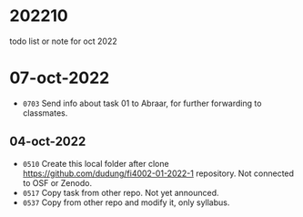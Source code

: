 # 202210
todo list or note for oct 2022


# 07-oct-2022
+ `0703` Send info about task 01 to Abraar, for further forwarding to classmates.


## 04-oct-2022
+ `0510` Create this local folder after clone https://github.com/dudung/fi4002-01-2022-1 repository. Not connected to OSF or Zenodo.
+ `0517` Copy task from other repo. Not yet announced.
+ `0537` Copy from other repo and modify it, only syllabus.